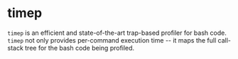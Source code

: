 # timep
`timep` is an efficient and state-of-the-art trap-based profiler for bash code. `timep` not only provides per-command execution time -- it maps the full call-stack tree for the bash code being profiled.
